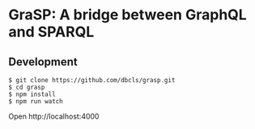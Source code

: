 # GraSP: A bridge between GraphQL and SPARQL

## Development

    $ git clone https://github.com/dbcls/grasp.git
    $ cd grasp
    $ npm install
    $ npm run watch

Open http://localhost:4000
